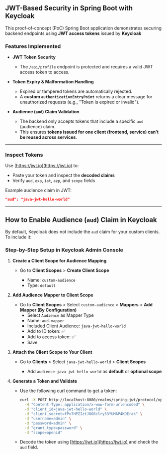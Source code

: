 
## JWT-Based Security in Spring Boot with Keycloak

This proof-of-concept (PoC) Spring Boot application demonstrates securing backend endpoints using **JWT access tokens** issued by **Keycloak**

### Features Implemented

* **JWT Token Security**

    * The `/api/profile` endpoint is protected and requires a valid JWT access token to access.

* **Token Expiry & Malformation Handling**

    * Expired or tampered tokens are automatically rejected.
    * A **custom `authenticationEntryPoint`** returns a clear message for unauthorized requests (e.g., "Token is expired or invalid").

* **Audience (`aud`) Claim Validation**

    * The backend only accepts tokens that include a specific `aud` (audience) claim.
    * This ensures **tokens issued for one client (frontend, service) can’t be reused across services**.

---

### Inspect Tokens

Use [https://jwt.io](https://jwt.io) to:

* Paste your token and inspect the **decoded claims**
* Verify `aud`, `exp`, `iat`, `azp`, and `scope` fields

Example audience claim in JWT:

```json
"aud": "java-jwt-hello-world"
```

---

## How to Enable Audience (`aud`) Claim in Keycloak

By default, Keycloak does not include the `aud` claim for your custom clients. To include it:

### Step-by-Step Setup in Keycloak Admin Console

1. **Create a Client Scope for Audience Mapping**

    * Go to **Client Scopes** > **Create Client Scope**

        * Name: `custom-audience`
        * Type: `default`

2. **Add Audience Mapper to Client Scope**

    * Go to **Client Scopes** > Select `custom-audience` > **Mappers** > **Add Mapper (By Configuration)**
        * Select `Audience` as Mapper Type
        * Name: `aud-mapper`
        * Included Client Audience: `java-jwt-hello-world`
        * Add to ID token: ✅
        * Add to access token: ✅
        * Save

3. **Attach the Client Scope to Your Client**

    * Go to **Clients** > Select `java-jwt-hello-world` > **Client Scopes**

        * Add `audience-java-jwt-hello-world` as **default** or **optional scope**

4. **Generate a Token and Validate**

    * Use the following curl command to get a token:

      ```bash
      curl -X POST http://localhost:8080/realms/spring-jwt/protocol/openid-connect/token \
        -H "Content-Type: application/x-www-form-urlencoded" \
        -d "client_id=java-jwt-hello-world" \
        -d "client_secret=fPv7HPZIztJOO8clry53YUMAP4KDErak" \
        -d "username=admin" \
        -d "password=admin" \
        -d "grant_type=password" \
        -d "scope=openid"
      ```
    * Decode the token using [https://jwt.io](https://jwt.io) and check the `aud` field.
